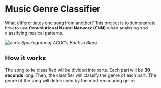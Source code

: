# Music Genre Classifier

What differentiates one song from another? This project is to demonstrate how to use **Convolutional Neural Network (CNN)** when analyzing and classifying musical patterns.

![acdc](https://user-images.githubusercontent.com/67902015/156179896-7f222659-87a9-428d-b323-5b68abbb5b78.png)
_Spectogram of ACDC's Back in Black_

## How it works
The song to be classified will be divided into parts. Each part will be **30 seconds** long. Then, the classifier will classify the genre of each part. The genre of the song will determined by the most reoccuring genre.


